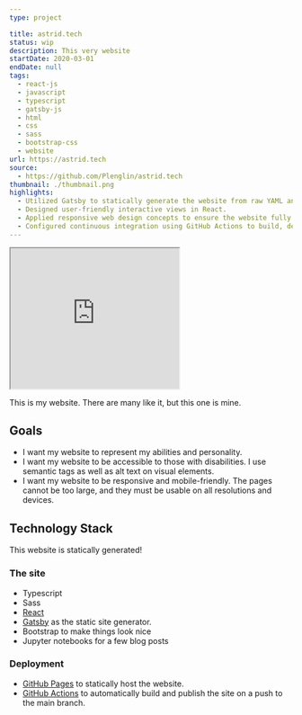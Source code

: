 ```yaml
---
type: project

title: astrid.tech
status: wip
description: This very website
startDate: 2020-03-01
endDate: null
tags:
  - react-js
  - javascript
  - typescript
  - gatsby-js
  - html
  - css
  - sass
  - bootstrap-css
  - website
url: https://astrid.tech
source:
  - https://github.com/Plenglin/astrid.tech
thumbnail: ./thumbnail.png
highlights:
  - Utilized Gatsby to statically generate the website from raw YAML and - Markdown files.
  - Designed user-friendly interactive views in React.
  - Applied responsive web design concepts to ensure the website fully takes advantage of mobile, tablet, and desktop.
  - Configured continuous integration using GitHub Actions to build, deploy, and - publish the website.
---
```


<iframe src="https://astrid.tech" title="My website, but with recursion" width="300" height="250"></iframe>

This is my website. There are many like it, but this one is mine.

## Goals

- I want my website to represent my abilities and personality.
- I want my website to be accessible to those with disabilities. I use semantic tags as well as alt text on visual elements.
- I want my website to be responsive and mobile-friendly. The pages cannot be too large, and they must be usable on all resolutions and devices.

## Technology Stack

This website is statically generated!

### The site

- Typescript
- Sass
- [React](https://reactjs.org/)
- [Gatsby](https://www.gatsbyjs.org/) as the static site generator.
- Bootstrap to make things look nice
- Jupyter notebooks for a few blog posts

### Deployment

- [GitHub Pages](https://github.com/plenglin/astrid.tech) to statically host the website.
- [GitHub Actions](https://github.com/plenglin/astrid.tech/actions) to automatically build and publish the site on a push to the main branch.
